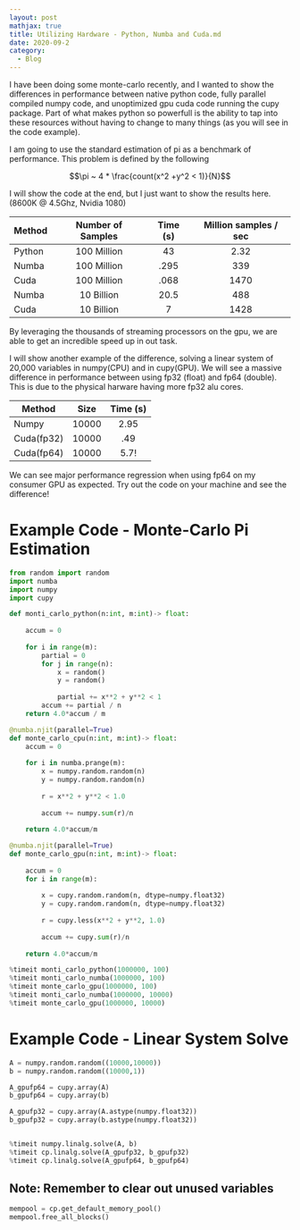 ```yaml
---
layout: post
mathjax: true
title: Utilizing Hardware - Python, Numba and Cuda.md
date: 2020-09-2
category:
  - Blog
---
```


I have been doing some monte-carlo recently, and I wanted to show the differences in performance between native python code, fully parallel compiled numpy code, and unoptimized gpu cuda code running the cupy package. Part of what makes python so powerfull is the ability to tap into these resources without having to change to many things (as you will see in the code example).

I am going to use the standard estimation of pi as a benchmark of performance. This problem is defined by the following

$$\pi ~ 4 * \frac{count(x^2 +y^2 < 1)}{N}$$

I will show the code at the end, but I just want to show the results here. (8600K @ 4.5Ghz, Nvidia 1080)  

| Method | Number of Samples | Time (s) | Million samples / sec |
|--------|:-----------------:|:--------:|:---------------------:|
| Python |    100 Million    |    43    |          2.32         |
| Numba  |    100 Million    |   .295   |          339          |
| Cuda   |    100 Million    |   .068   |          1470         |
| Numba  |     10 Billion    |   20.5   |          488          |
| Cuda   |     10 Billion    |     7    |          1428         |

By leveraging the thousands of streaming processors on the gpu, we are able to get an incredible speed up in out task.

I will show another example of the difference, solving a linear system of 20,000 variables in numpy(CPU) and in cupy(GPU). We will see a massive difference in performance between using fp32 (float) and fp64 (double). This is due to the physical harware having more fp32 alu cores.

| Method     |  Size | Time (s) |
|------------|:-----:|:--------:|
| Numpy      | 10000 |   2.95   |
| Cuda(fp32) | 10000 |    .49   |
| Cuda(fp64) | 10000 |   5.7!   |

We can see major performance regression when using fp64 on my consumer GPU as expected. Try out the code on your machine and see the difference! 

# Example Code - Monte-Carlo Pi Estimation

```python
from random import random
import numba
import numpy
import cupy

def monti_carlo_python(n:int, m:int)-> float:
    
    accum = 0
    
    for i in range(m):
        partial = 0
        for j in range(n):
            x = random()
            y = random()
            
            partial += x**2 + y**2 < 1
        accum += partial / n
    return 4.0*accum / m

@numba.njit(parallel=True)
def monte_carlo_cpu(n:int, m:int)-> float:
    accum = 0
    
    for i in numba.prange(m):
        x = numpy.random.random(n)
        y = numpy.random.random(n)
        
        r = x**2 + y**2 < 1.0
        
        accum += numpy.sum(r)/n
    
    return 4.0*accum/m

@numba.njit(parallel=True)
def monte_carlo_gpu(n:int, m:int)-> float:
    
    accum = 0
    for i in range(m):
    
        x = cupy.random.random(n, dtype=numpy.float32)
        y = cupy.random.random(n, dtype=numpy.float32)
    
        r = cupy.less(x**2 + y**2, 1.0)
        
        accum += cupy.sum(r)/n
    
    return 4.0*accum/m

%timeit monti_carlo_python(1000000, 100)
%timeit monti_carlo_numba(1000000, 100)
%timeit monte_carlo_gpu(1000000, 100)
%timeit monti_carlo_numba(1000000, 10000)
%timeit monte_carlo_gpu(1000000, 10000)
```


# Example Code - Linear System Solve

```python 
A = numpy.random.random((10000,10000))
b = numpy.random.random((10000,1))

A_gpufp64 = cupy.array(A)
b_gpufp64 = cupy.array(b)

A_gpufp32 = cupy.array(A.astype(numpy.float32))
b_gpufp32 = cupy.array(b.astype(numpy.float32))


%timeit numpy.linalg.solve(A, b)
%timeit cp.linalg.solve(A_gpufp32, b_gpufp32)
%timeit cp.linalg.solve(A_gpufp64, b_gpufp64)
```

## Note: Remember to clear out unused variables

```python
mempool = cp.get_default_memory_pool()
mempool.free_all_blocks()
```









